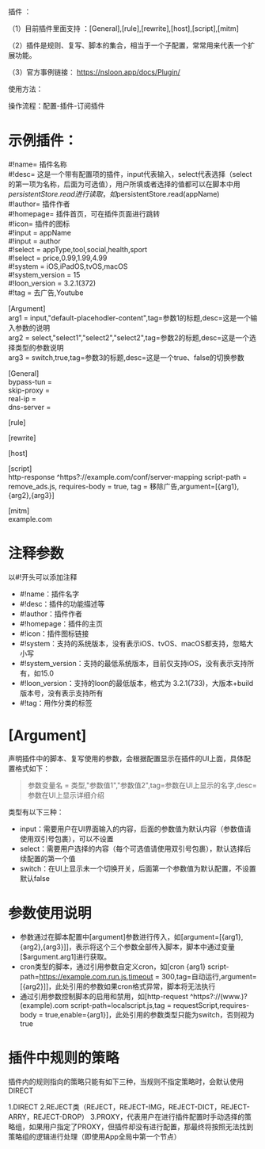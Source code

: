 插件 ：

（1）目前插件里面支持 ：[General],[rule],[rewrite],[host],[script],[mitm]

（2）插件是规则、复写、脚本的集合，相当于一个子配置，常常用来代表一个扩展功能。

（3）官方事例链接： https://nsloon.app/docs/Plugin/

使用方法：

操作流程：配置-插件-订阅插件

# 示例插件：

#!name= 插件名称  
#!desc= 这是一个带有配置项的插件，input代表输入，select代表选择（select的第一项为名称，后面为可选值），用户所填或者选择的值都可以在脚本中用$persistentStore.read进行读取，如$persistentStore.read(appName)  
#!author= 插件作者  
#!homepage= 插件首页，可在插件页面进行跳转  
#!icon= 插件的图标  
#!input = appName  
#!input = author  
#!select = appType,tool,social,health,sport  
#!select = price,0.99,1.99,4.99  
#!system = iOS,iPadOS,tvOS,macOS  
#!system_version = 15  
#!loon_version = 3.2.1(372)  
#!tag = 去广告,Youtube  

[Argument]  
arg1 = input,"default-placehodler-content",tag=参数1的标题,desc=这是一个输入参数的说明  
arg2 = select,"select1","select2","select2",tag=参数2的标题,desc=这是一个选择类型的参数说明  
arg3 = switch,true,tag=参数3的标题,desc=这是一个true、false的切换参数  

[General]  
bypass-tun =  
skip-proxy =  
real-ip =  
dns-server =  

[rule]  

[rewrite]  

[host]  

[script]  
http-response ^https?:\/\/example\.com\/conf\/server-mapping script-path = remove_ads.js, requires-body = true, tag = 移除广告,argument=[{arg1},{arg2},{arg3}]  

[mitm]  
example.com  


# 注释参数

以#!开头可以添加注释

* #!name：插件名字
* #!desc：插件的功能描述等
* #!author：插件作者
* #!homepage：插件的主页
* #!icon：插件图标链接
* #!system：支持的系统版本，没有表示iOS、tvOS、macOS都支持，忽略大小写
* #!system_version：支持的最低系统版本，目前仅支持iOS，没有表示支持所有，如15.0
* #!loon_version：支持的loon的最低版本，格式为 3.2.1(733)，大版本+build版本号，没有表示支持所有
* #!tag：用作分类的标签


# [Argument]
声明插件中的脚本、复写使用的参数，会根据配置显示在插件的UI上面，具体配置格式如下：

>参数变量名 = 类型,"参数值1","参数值2",tag=参数在UI上显示的名字,desc=参数在UI上显示详细介绍

类型有以下三种：

* input：需要用户在UI界面输入的内容，后面的参数值为默认内容（参数值请使用双引号包裹），可以不设置
* select：需要用户选择的内容（每个可选值请使用双引号包裹），默认选择后续配置的第一个值
* switch：在UI上显示未一个切换开关，后面第一个参数值为默认配置，不设置默认false


# 参数使用说明

* 参数通过在脚本配置中[argument]参数进行传入，如[argument=[{arg1},{arg2},{arg3}]]，表示将这个三个参数全部传入脚本，脚本中通过变量[$argument.arg1]进行获取。
* cron类型的脚本，通过引用参数自定义cron，如[cron {arg1} script-path=https://example.com.run.js,timeout = 300,tag=自动运行,argument=[{arg2}]]，此处引用的参数如果cron格式异常，脚本将无法执行
* 通过引用参数控制脚本的启用和禁用，如[http-request ^https?:\/\/(www.)?(example)\.com script-path=localscript.js,tag = requestScript,requires-body = true,enable={arg1}]，此处引用的参数类型只能为switch，否则视为true


# 插件中规则的策略

插件内的规则指向的策略只能有如下三种，当规则不指定策略时，会默认使用DIRECT

1.DIRECT
2.REJECT类（REJECT，REJECT-IMG，REJECT-DICT，REJECT-ARRY，REJECT-DROP）
3.PROXY，代表用户在进行插件配置时手动选择的策略组，如果用户指定了PROXY，但插件却没有进行配置，那最终将按照无法找到策略组的逻辑进行处理（即使用App全局中第一个节点）
